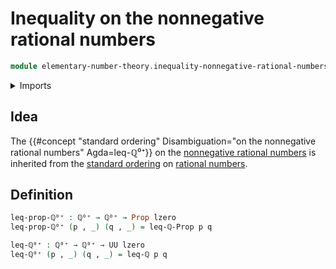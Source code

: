 # Inequality on the nonnegative rational numbers

```agda
module elementary-number-theory.inequality-nonnegative-rational-numbers where
```

<details><summary>Imports</summary>

```agda
open import elementary-number-theory.inequality-rational-numbers
open import elementary-number-theory.nonnegative-rational-numbers

open import foundation.dependent-pair-types
open import foundation.propositions
open import foundation.universe-levels
```

</details>

## Idea

The
{{#concept "standard ordering" Disambiguation="on the nonnegative rational numbers" Agda=leq-ℚ⁰⁺}}
on the
[nonnegative rational numbers](elementary-number-theory.nonnegative-rational-numbers.md)
is inherited from the
[standard ordering](elementary-number-theory.inequality-rational-numbers.md) on
[rational numbers](elementary-number-theory.rational-numbers.md).

## Definition

```agda
leq-prop-ℚ⁰⁺ : ℚ⁰⁺ → ℚ⁰⁺ → Prop lzero
leq-prop-ℚ⁰⁺ (p , _) (q , _) = leq-ℚ-Prop p q

leq-ℚ⁰⁺ : ℚ⁰⁺ → ℚ⁰⁺ → UU lzero
leq-ℚ⁰⁺ (p , _) (q , _) = leq-ℚ p q
```
